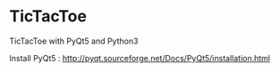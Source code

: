 # TicTacToe
TicTacToe with PyQt5 and Python3

Install PyQt5 : http://pyqt.sourceforge.net/Docs/PyQt5/installation.html
